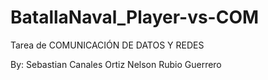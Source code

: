 # BatallaNaval_Player-vs-COM
Tarea de COMUNICACIÓN DE DATOS Y REDES

By: Sebastian Canales Ortiz
    Nelson Rubio Guerrero

